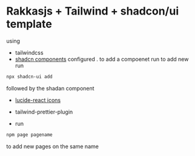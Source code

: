 # Rakkasjs + Tailwind + shadcon/ui template

using 

- tailwindcss
- [shadcn components](https://ui.shadcn.com/) configured . to add a compoenet run 
to add new  run 
```sh 
npx shadcn-ui add 
```
followed by the shadan component
- [lucide-react icons](https://lucide.dev/)

- tailwind-prettier-plugin
- run 
```sh
npm page pagename
```
to add new pages on the same name
